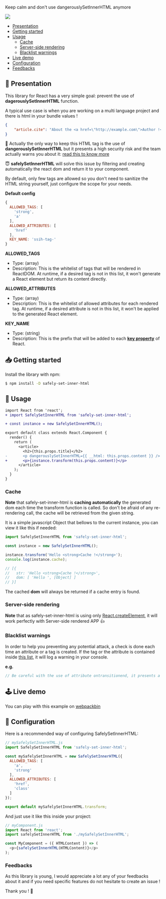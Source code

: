 Keep calm and don't use dangerouslySetInnerHTML anymore

![](https://travis-ci.org/baptooo/safely-set-inner-html.svg?branch=master)

- [Presentation](#thinking-presentation)
- [Getting started](#inbox_tray-getting-started)
- [Usage](#electric_plug-usage)
  - [Cache](#cache)
  - [Server-side rendering](#server-side-rendering)
  - [Blacklist warnings](#blacklist-warnings)
- [Live demo](#joystick-live-demo)
- [Configuration](#wrench-configuration)
- [Feedbacks](#feedbacks)

## :thinking: Presentation

This library for React has a very simple goal: prevent the use of **dagerouslySetInnerHTML** function.

A typical use case is when you are working on a multi language project and there is html
in your bundle values !

```json
{
    "article.cite": "About the <a href=\"http://example.com\">Author !</a>"
}
```

:rotating_light: Actually the only way to keep this HTML tag is the use of **dangerouslySetInnerHTML** but it presents
a high security risk and the team actually warns you about it: [read this to know more](https://reactjs.org/docs/dom-elements.html#dangerouslysetinnerhtml)

:innocent: **safelySetInnerHTML** will solve this issue by filtering and creating automatically the react dom and return
it to your component.

By default, only few tags are allowed so you don't need to sanitize the HTML string yourself, just configure
the scope for your needs.

**Default config**
```js
{
  ALLOWED_TAGS: [
    'strong',
    'a'
  ],
  ALLOWED_ATTRIBUTES: [
    'href'
  ],
  KEY_NAME: 'ssih-tag-'
}
```

**ALLOWED_TAGS**
- Type: (array)
- Description: This is the whitelist of tags that will be rendered in ReactDOM. At runtime, if a desired tag
is not in this list, it won't generate a React element but return its content directly.

**ALLOWED_ATTRIBUTES**
- Type: (array)
- Description: This is the whitelist of allowed attributes for each rendered tag. At runtime, if a desired attribute
is not in this list, it won't be applied to the generated React element.

**KEY_NAME**
- Type: (string)
- Description: This is the prefix that will be added to each **[key property](https://reactjs.org/docs/lists-and-keys.html#keys)** of React.

## :inbox_tray: Getting started

Install the library with npm:

```sh
$ npm install -D safely-set-inner-html
```

## :electric_plug: Usage

```diff
import React from 'react';
+ import SafelySetInnerHTML from 'safely-set-inner-html';

+ const instance = new SafelySetInnerHTML();

export default class extends React.Component {
  render() {
    return (
      <article>
        <h2>{this.props.title}</h2>
-       <p dangerouslySetInnerHTML={{ __html: this.props.content }} />
+       <p>{instance.transform(this.props.content)}</p>
      </article>
    );
  }
}
```

### Cache
**Note** that safely-set-inner-html is **caching automatically** the generated dom each time the transform function is called.
So don't be afraid of any re-rendering call, the cache will be retrieved from the given string.

It is a simple javascript Object that bellows to the current instance, you can view it like this if needed:

```js
import SafelySetInnerHTML from 'safely-set-inner-html';

const instance = new SafelySetInnerHTML();

instance.transform('Hello <strong>Cache !</strong>');
console.log(instance.cache);

// [{
//   str: 'Hello <strong>Cache !</strong>',
//   dom: [ 'Hello ', [Object] ]
// }]
```

The cached **dom** will always be returned if a cache entry is found.

### Server-side rendering

**Note** that as safely-set-inner-html is using only [React.createElement](https://reactjs.org/docs/react-api.html#createelement),
it will work perfectly with Server-side rendered APP :+1:

### Blacklist warnings

In order to help you preventing any potential attack, a check is done each time an attribute or a tag is created.
If the tag or the attribute is contained inside [this list](https://github.com/baptooo/safely-set-inner-html/blob/master/src/warning.js#L3), it will
log a warning in your console.

**e.g.**
```js
// Be careful with the use of attribute ontransitionend, it presents a potential XSS risk
```

## :joystick: Live demo

You can play with this example on [webpackbin](https://www.webpackbin.com/bins/-L-wDegp7uIy2ixX--lY)

## :wrench: Configuration

Here is a recommended way of configuring SafelySetInnerHTML:

```js
// mySafelySetInnerHTML.js
import SafelySetInnerHTML from 'safely-set-inner-html';

const mySafelySetInnerHTML = new SafelySetInnerHTML({
  ALLOWED_TAGS: [
    'a',
    'strong'
  ],
  ALLOWED_ATTRIBUTES: [
    'href',
    'class'
  ]
});

export default mySafelySetInnerHTML.transform;
```

And just use it like this inside your project:

```js
// myComponent.js
import React from 'react';
import safelySetInnerHTML from './mySafelySetInnerHTML';

const MyComponent = ({ HTMLContent }) => (
  <p>{safelySetInnerHTML(HTMLContent)}</p>
);
```

### Feedbacks

As this library is young, I would appreciate a lot any of your feedbacks about it and if you
need specific features do not hesitate to create an issue !

Thank you ! :saxophone:
